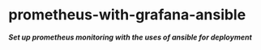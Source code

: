 # prometheus-with-grafana-ansible

***Set up prometheus monitoring with the uses of ansible for deployment***

